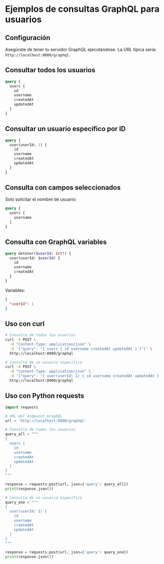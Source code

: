 # Ejemplos de consultas GraphQL para usuarios

## Configuración

Asegúrate de tener tu servidor GraphQL ejecutándose. La URL típica sería: `http://localhost:8000/graphql`.

## Consultar todos los usuarios

```graphql
query {
  users {
    id
    username
    createdAt
    updatedAt
  }
}
```

## Consultar un usuario específico por ID

```graphql
query {
  user(userId: 1) {
    id
    username
    createdAt
    updatedAt
  }
}
```

## Consulta con campos seleccionados

Solo solicitar el nombre de usuario:

```graphql
query {
  users {
    username
  }
}
```

## Consulta con GraphQL variables

```graphql
query GetUser($userId: Int!) {
  user(userId: $userId) {
    id
    username
    createdAt
  }
}
```

Variables:
```json
{
  "userId": 1
}
```

## Uso con curl

```bash
# Consulta de todos los usuarios
curl -X POST \
  -H "Content-Type: application/json" \
  -d '{"query": "{ users { id username createdAt updatedAt } }"}' \
  http://localhost:8000/graphql

# Consulta de un usuario específico
curl -X POST \
  -H "Content-Type: application/json" \
  -d '{"query": "{ user(userId: 1) { id username createdAt updatedAt } }"}' \
  http://localhost:8000/graphql
```

## Uso con Python requests

```python
import requests

# URL del endpoint GraphQL
url = 'http://localhost:8000/graphql'

# Consulta de todos los usuarios
query_all = """
{
  users {
    id
    username
    createdAt
    updatedAt
  }
}
"""

response = requests.post(url, json={'query': query_all})
print(response.json())

# Consulta de un usuario específico
query_one = """
{
  user(userId: 1) {
    id
    username
    createdAt
    updatedAt
  }
}
"""

response = requests.post(url, json={'query': query_one})
print(response.json())
```
